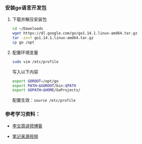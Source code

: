### 安装go语言开发包
1. 下载并解压安装包
     ```bash
     cd ~/Downloads
     wget https://dl.google.com/go/go1.14.1.linux-amd64.tar.gz
     tar -zxvf go1.14.1.linux-amd64.tar.gz
     cp go /opt
     ```
2. 配置环境变量
    ```bash
    sudo vim /etc/profile
    ```
    写入以下内容
    ```bash
    export GOROOT=/opt/go
    export PATH=$GOROOT/bin:$PATH
    export GOPATH=$HOME/GoProjects/
    ```
    配置生效：`source /etc/profile`

### 参考学习资料：

- [李文周讲师博客]( https://www.liwenzhou.com/ )

- [笔记来源视频]( https://www.bilibili.com/video/av73381776?p=3 )